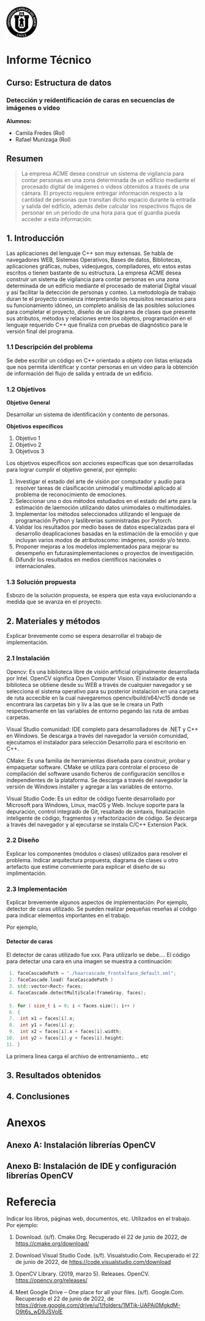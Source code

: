 ![UCN](images/60x60-ucn-negro.png)


# Informe Técnico 
## Curso: Estructura de datos
### Detección y reidentificación de caras en secuencias de imágenes o video

**Alumnos:**

* Camila Fredes (Rol)
* Rafael Munizaga (Rol)

## Resumen 

> La empresa ACME desea construir un sistema de vigilancia para contar personas en una zona determinada de un edificio mediante el procesado digital de imágenes o videos obtenidos a través de una cámara. El proyecto requiere entregar información respecto a la cantidad de personas que transitan dicho espacio durante la entrada y salida del edificio, además debe calcular los respectivos flujos de personar en un periodo de una hora para que el guardia pueda acceder a esta información. 

## 1. Introducción

Las aplicaciones del lenguaje C++ son muy extensas. Se habla de navegadores WEB, Sistemas Operativos, Bases de datos, Bibliotecas, aplicaciones gráficas, nubes, videojuegos, compiladores, etc estos estas escritos o tienen bastante de su estructura. 
La empresa ACME desea construir un sistema de vigilancia para contar personas en una zona determinada de un edificio mediante el procesado de material Digital visual y así facilitar la detección de personas y conteo.
La metodología de trabajo duran te el proyecto comienza interpretando los requisitos necesarios para su funcionamiento idóneo, un completo análisis de las posibles soluciones para completar el proyecto, diseño de  un diagrama de clases que presente sus atributos, métodos y relaciones entre los objetos, programación en el lenguaje requerido C++ que finaliza con pruebas de diagnóstico para le versión final del programa.


### 1.1 Descripción del problema

Se debe escribir un código en C++ orientado a objeto con listas enlazada que nos permita identificar y contar personas en un video para la obtención de información del flujo de salida y entrada de un edificio.

### 1.2 Objetivos 

**Objetivo General**

Desarrollar un sistema de identificación y contento de personas.

**Objetivos específicos**

1. Objetivo 1
2. Objetivo 2
3. Objetivos 3

Los objetivos específicos son acciones específicas que son desarrolladas para lograr cumplir el objetivo general, por ejemplo:

1. Investigar  el  estado  del  arte  de  visión  por  computador  y  audio  para  resolver  tareas de  clasificación unimodal y multimodal aplicado  al  problema  de  reconocimiento  de emociones.
2.  Seleccionar  uno  o  dos  métodos  estudiados  en  el  estado  del  arte  para  la  estimación  de  laemoción utilizando datos unimodales o multimodales.
3.  Implementar los métodos seleccionados utilizando el lenguaje de programación Python y laslibrerías suministradas por Pytorch.
4.  Validar  los  resultados  por  medio  bases  de  datos  especializadas  para  el  desarrollo  deaplicaciones basadas en la estimación de la emoción y que incluyan varios modos de atributoscomo: imágenes, sonido y/o texto.
5.  Proponer  mejoras  a  los  modelos  implementados  para  mejorar  su  desempeño  en  futurasimplementaciones o proyectos de investigación.
6.  Difundir los resultados en medios científicos nacionales o internacionales.

### 1.3 Solución propuesta

Esbozo de la solución propuesta, se espera que esta vaya evolucionando a medida que se avanza en el proyecto.

## 2. Materiales y métodos

Explicar brevemente como se espera desarrollar el trabajo de implementación.

### 2.1 Instalación

Opencv: Es una biblioteca libre de visión artificial originalmente desarrollada por Intel. OpenCV significa Open Computer Vision.
El instalador de esta biblioteca se obtiene desde su WEB a través de cualquier navegador y se selecciona el sistema operativo para su posterior instalacion en una carpeta de ruta accecible en la cual navegaremos opencv/build/x64/vc15 donde se encontrara las carpetas bin y liv a las que se le creara un Path respectivamente en las variables de entorno pegando las ruta de ambas carpetas.

Visual Studio comunidad: IDE completo para desarrolladores de .NET y C++ en Windows.
Se descarga a través del navegador la versión comunidad, ejecutamos el instalador para selección Desarrollo para el escritorio en C++.

CMake: Es una familia de herramientas diseñada para construir, probar y empaquetar software. CMake se utiliza para controlar el proceso de compilación del software usando ficheros de configuración sencillos e independientes de la plataforma.
Se descarga a través del navegador la versión de Windows installer y agregar a las variables de entorno.

Visual Studio Code: Es un editor de código fuente desarrollado por Microsoft para Windows, Linux, macOS y Web. Incluye soporte para la depuración, control integrado de Git, resaltado de sintaxis, finalización inteligente de código, fragmentos y refactorización de código.
Se descarga a través del navegador y al ejecutarse se instala C/C++ Extension Pack.

### 2.2 Diseño 

Explicar los componentes (módulos o clases) utilizados para resolver el problema. Indicar arquitectura propuesta, diagrama de clases u otro artefacto que estime conveniente para explicar el diseño de su implimentación.

### 2.3 Implementación

Explicar brevemente algunos aspectos de implementación: Por ejemplo, detector de caras utilizado. Se pueden realizar pequeñas reseñas al código para indicar elementos importantes en el trabajo.

Por ejemplo, 

#### Detector de caras

El detector de caras utilizado fue xxx. Para utilizarlo se debe.... El código para detectar una cara en una imagen se muestra a continuación:

```c++
 1. faceCascadePath = "./haarcascade_frontalface_default.xml";
 2. faceCascade.load( faceCascadePath )
 3. std::vector<Rect> faces;
 4. faceCascade.detectMultiScale(frameGray, faces);

 5. for ( size_t i = 0; i < faces.size(); i++ )
 6. {
 7.  int x1 = faces[i].x;
 8.  int y1 = faces[i].y;
 9.  int x2 = faces[i].x + faces[i].width;
10.  int y2 = faces[i].y + faces[i].height;
11. }
```
La primera linea carga el archivo de entrenamiento... etc

## 3. Resultados obtenidos

## 4. Conclusiones

# Anexos

## Anexo A: Instalación librerías OpenCV

## Anexo B: Instalación de IDE y configuración librerías OpenCV

# Referecia

Indicar los libros, páginas web, documentos, etc. Utilizados en el trabajo. Por ejemplo:

1. Download. (s/f). Cmake.Org. Recuperado el 22 de junio de 2022, de https://cmake.org/download/

2. Download Visual Studio Code. (s/f). Visualstudio.Com. Recuperado el 22 de junio de 2022, de https://code.visualstudio.com/download

3. OpenCV Library. (2019, marzo 5). Releases. OpenCV. https://opencv.org/releases/

4. Meet Google Drive – One place for all your files. (s/f). Google.Com. Recuperado el 22 de junio de 2022, de https://drive.google.com/drive/u/1/folders/1MTik-UAPAi0MgkdM-O9t6s_wD9JSVolE



